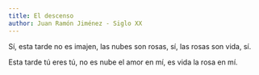 ```yaml
---
title: El descenso
author: Juan Ramón Jiménez - Siglo XX
---
```

Sí, esta tarde no es imajen,
las nubes son rosas, sí,
las rosas son vida, sí.

Esta tarde tú eres tú,
no es nube el amor en mí,
es vida la rosa en mí.

